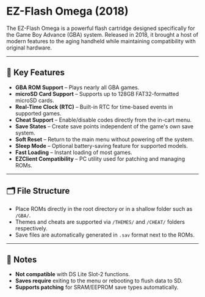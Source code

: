 # EZ-Flash Omega (2018)

The EZ-Flash Omega is a powerful flash cartridge designed specifically for the Game Boy Advance (GBA) system. Released in 2018, it brought a host of modern features to the aging handheld while maintaining compatibility with original hardware.

---

## 🔑 Key Features

- **GBA ROM Support** – Plays nearly all GBA games.
- **microSD Card Support** – Supports up to 128GB FAT32-formatted microSD cards.
- **Real-Time Clock (RTC)** – Built-in RTC for time-based events in supported games.
- **Cheat Support** – Enable/disable codes directly from the in-cart menu.
- **Save States** – Create save points independent of the game's own save system.
- **Soft Reset** – Return to the main menu without powering off the system.
- **Sleep Mode** – Optional battery-saving feature for supported models.
- **Fast Loading** – Instant loading of most games.
- **EZClient Compatibility** – PC utility used for patching and managing ROMs.

---

## 🗂 File Structure

- Place ROMs directly in the root directory or in a shallow folder such as `/GBA/`.
- Themes and cheats are supported via `/THEMES/` and `/CHEAT/` folders respectively.
- Save files are automatically generated in `.sav` format next to the ROMs.

---

## 📝 Notes

- **Not compatible** with DS Lite Slot-2 functions.
- **Saves require** exiting to the menu or rebooting to flush data to SD.
- **Supports patching** for SRAM/EEPROM save types automatically.

